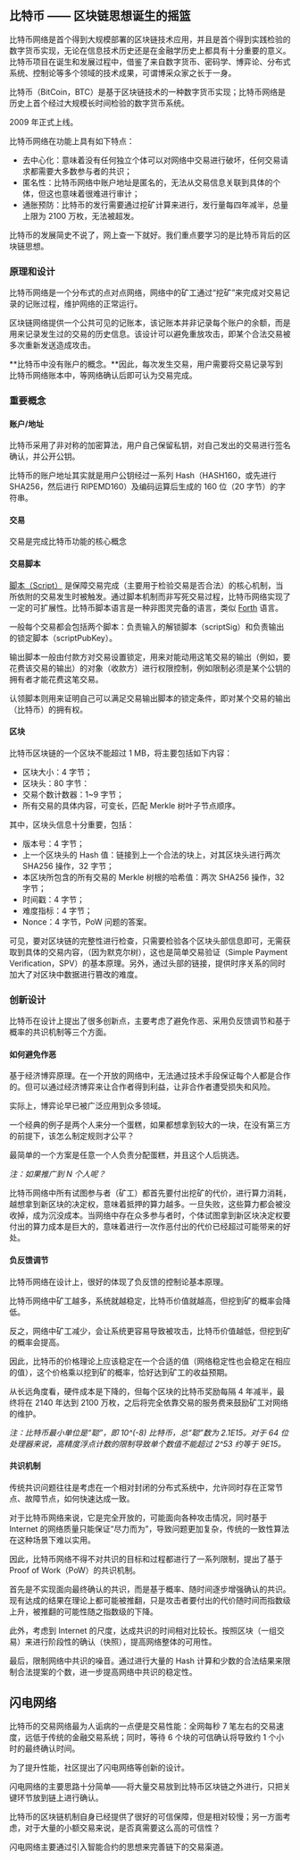 ## 比特币 —— 区块链思想诞生的摇篮

比特币网络是首个得到大规模部署的区块链技术应用，并且是首个得到实践检验的数字货币实现，无论在信息技术历史还是在金融学历史上都具有十分重要的意义。比特币项目在诞生和发展过程中，借鉴了来自数字货币、密码学、博弈论、分布式系统、控制论等多个领域的技术成果，可谓博采众家之长于一身。



比特币（BitCoin，BTC）是基于区块链技术的一种数字货币实现；比特币网络是历史上首个经过大规模长时间检验的数字货币系统。

2009 年正式上线。

比特币网络在功能上具有如下特点：

- 去中心化：意味着没有任何独立个体可以对网络中交易进行破坏，任何交易请求都需要大多数参与者的共识；
- 匿名性：比特币网络中账户地址是匿名的，无法从交易信息关联到具体的个体，但这也意味着很难进行审计；
- 通胀预防：比特币的发行需要通过挖矿计算来进行，发行量每四年减半，总量上限为 2100 万枚，无法被超发。

比特币的发展简史不说了，网上查一下就好。我们重点要学习的是比特币背后的区块链思想。



### 原理和设计

比特币网络是一个分布式的点对点网络，网络中的矿工通过“挖矿”来完成对交易记录的记账过程，维护网络的正常运行。

区块链网络提供一个公共可见的记账本，该记账本并非记录每个账户的余额，而是用来记录发生过的交易的历史信息。该设计可以避免重放攻击，即某个合法交易被多次重新发送造成攻击。



**比特币中没有账户的概念。**因此，每次发生交易，用户需要将交易记录写到比特币网络账本中，等网络确认后即可认为交易完成。



### 重要概念

#### 账户/地址

比特币采用了非对称的加密算法，用户自己保留私钥，对自己发出的交易进行签名确认，并公开公钥。

比特币的账户地址其实就是用户公钥经过一系列 Hash（HASH160，或先进行 SHA256，然后进行 RIPEMD160）及编码运算后生成的 160 位（20 字节）的字符串。

#### 交易

交易是完成比特币功能的核心概念

#### 交易脚本

[脚本（Script）](https://en.bitcoin.it/wiki/Script) 是保障交易完成（主要用于检验交易是否合法）的核心机制，当所依附的交易发生时被触发。通过脚本机制而非写死交易过程，比特币网络实现了一定的可扩展性。比特币脚本语言是一种非图灵完备的语言，类似 [Forth](https://en.wikipedia.org/wiki/Forth_programming_language) 语言。

一般每个交易都会包括两个脚本：负责输入的解锁脚本（scriptSig）和负责输出的锁定脚本（scriptPubKey）。

输出脚本一般由付款方对交易设置锁定，用来对能动用这笔交易的输出（例如，要花费该交易的输出）的对象（收款方）进行权限控制，例如限制必须是某个公钥的拥有者才能花费这笔交易。

认领脚本则用来证明自己可以满足交易输出脚本的锁定条件，即对某个交易的输出（比特币）的拥有权。

#### 区块

比特币区块链的一个区块不能超过 1 MB，将主要包括如下内容：

- 区块大小：4 字节；
- 区块头：80 字节：
- 交易个数计数器：1~9 字节；
- 所有交易的具体内容，可变长，匹配 Merkle 树叶子节点顺序。

其中，区块头信息十分重要，包括：

- 版本号：4 字节；
- 上一个区块头的 Hash 值：链接到上一个合法的块上，对其区块头进行两次 SHA256 操作，32 字节；
- 本区块所包含的所有交易的 Merkle 树根的哈希值：两次 SHA256 操作，32 字节；
- 时间戳：4 字节；
- 难度指标：4 字节；
- Nonce：4 字节，PoW 问题的答案。

可见，要对区块链的完整性进行检查，只需要检验各个区块头部信息即可，无需获取到具体的交易内容，（因为默克尔树），这也是简单交易验证（Simple Payment Verification，SPV）的基本原理。另外，通过头部的链接，提供时序关系的同时加大了对区块中数据进行篡改的难度。

### 创新设计

比特币在设计上提出了很多创新点，主要考虑了避免作恶、采用负反馈调节和基于概率的共识机制等三个方面。

#### 如何避免作恶

基于经济博弈原理。在一个开放的网络中，无法通过技术手段保证每个人都是合作的。但可以通过经济博弈来让合作者得到利益，让非合作者遭受损失和风险。

实际上，博弈论早已被广泛应用到众多领域。

一个经典的例子是两个人来分一个蛋糕，如果都想拿到较大的一块，在没有第三方的前提下，该怎么制定规则才公平？

最简单的一个方案是任意一个人负责分配蛋糕，并且这个人后挑选。

*注：如果推广到 N 个人呢？*

比特币网络中所有试图参与者（矿工）都首先要付出挖矿的代价，进行算力消耗，越想拿到新区块的决定权，意味着抵押的算力越多。一旦失败，这些算力都会被没收掉，成为沉没成本。当网络中存在众多参与者时，个体试图拿到新区块决定权要付出的算力成本是巨大的，意味着进行一次作恶付出的代价已经超过可能带来的好处。

#### 负反馈调节

比特币网络在设计上，很好的体现了负反馈的控制论基本原理。

比特币网络中矿工越多，系统就越稳定，比特币价值就越高，但挖到矿的概率会降低。

反之，网络中矿工减少，会让系统更容易导致被攻击，比特币价值越低，但挖到矿的概率会提高。

因此，比特币的价格理论上应该稳定在一个合适的值（网络稳定性也会稳定在相应的值），这个价格乘以挖到矿的概率，恰好达到矿工的收益预期。

从长远角度看，硬件成本是下降的，但每个区块的比特币奖励每隔 4 年减半，最终将在 2140 年达到 2100 万枚，之后将完全依靠交易的服务费来鼓励矿工对网络的维护。

*注：比特币最小单位是“聪”，即 10^(-8) 比特币，总“聪”数为 2.1E15。对于 64 位处理器来说，高精度浮点计数的限制导致单个数值不能超过 2^53 约等于 9E15。*

#### 共识机制

传统共识问题往往是考虑在一个相对封闭的分布式系统中，允许同时存在正常节点、故障节点，如何快速达成一致。

对于比特币网络来说，它是完全开放的，可能面向各种攻击情况，同时基于 Internet 的网络质量只能保证“尽力而为”，导致问题更加复杂，传统的一致性算法在这种场景下难以实用。

因此，比特币网络不得不对共识的目标和过程都进行了一系列限制，提出了基于 Proof of Work（PoW）的共识机制。

首先是不实现面向最终确认的共识，而是基于概率、随时间逐步增强确认的共识。现有达成的结果在理论上都可能被推翻，只是攻击者要付出的代价随时间而指数级上升，被推翻的可能性随之指数级的下降。

此外，考虑到 Internet 的尺度，达成共识的时间相对比较长。按照区块（一组交易）来进行阶段性的确认（快照），提高网络整体的可用性。

最后，限制网络中共识的噪音。通过进行大量的 Hash 计算和少数的合法结果来限制合法提案的个数，进一步提高网络中共识的稳定性。

## 闪电网络

比特币的交易网络最为人诟病的一点便是交易性能：全网每秒 7 笔左右的交易速度，远低于传统的金融交易系统；同时，等待 6 个块的可信确认将导致约 1 个小时的最终确认时间。

为了提升性能，社区提出了闪电网络等创新的设计。

闪电网络的主要思路十分简单——将大量交易放到比特币区块链之外进行，只把关键环节放到链上进行确认。

比特币的区块链机制自身已经提供了很好的可信保障，但是相对较慢；另一方面考虑，对于大量的小额交易来说，是否真需要这么高的可信性？

闪电网络主要通过引入智能合约的思想来完善链下的交易渠道。